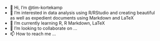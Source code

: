 - 👋 Hi, I’m @tim-kortekamp
- 👀 I’m interested in data analysis using R/RStudio and creating beautiful as well as expedient documents using Markdown and LaTeX
- 🌱 I’m currently learning R, R Markdown, LaTeX
- 💞️ I’m looking to collaborate on ...
- 📫 How to reach me ...

<!---
tim-kortekamp/tim-kortekamp is a ✨ special ✨ repository because its `README.md` (this file) appears on your GitHub profile.
You can click the Preview link to take a look at your changes.
--->

